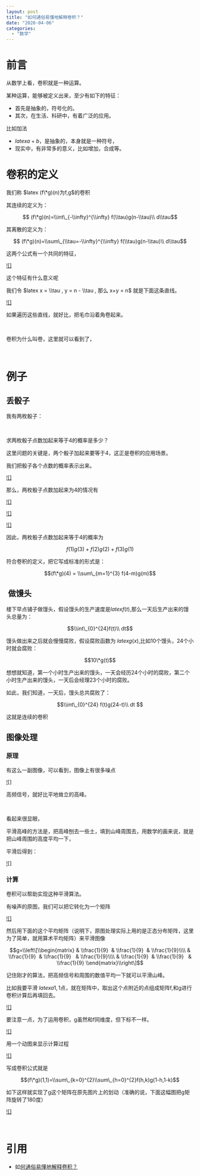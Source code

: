 ```yaml
---
layout: post
title: "如何通俗易懂地解释卷积？"
date: "2020-04-06"
categories: 
  - "数学"
---
```


# 前言

从数学上看，卷积就是一种运算。

某种运算，能够被定义出来，至少有如下的特征：

- 首先是抽象的，符号化的。
- 其次，在生活、科研中，有着广泛的应用。

比如加法

- $latex a+b$，是抽象的，本身就是一种符号，
- 现实中，有非常多的意义，比如增加，合成等。

# 卷积的定义

我们称 $latex (f\*g)(n)为f,g$的卷积

其连续的定义为：

$$ (f\*g)(n)=\\int\_{-\\infty}^{\\infty} f(\\tau)g(n-\\tau)\\ d\\tau$$

其离散的定义为：

$$ (f\*g)(n)=\\sum\_{\\tau=-\\infty}^{\\infty} f(\\tau)g(n-\\tau)\\ d\\tau$$

这两个公式有一个共同的特征，

[![]](http://127.0.0.1/?attachment_id=4258)

这个特征有什么意义呢

我们令 $latex x = \\tau , y = n - \\tau , 那么 x+y = n$ 就是下面这条直线。

[![]](http://127.0.0.1/?attachment_id=4259)

如果遍历这些直线，就好比，把毛巾沿着角卷起来。

 

卷积为什么叫卷，这里就可以看到了，

 

# 例子

## 丢骰子

我有两枚骰子：

 

求两枚骰子点数加起来等于4的概率是多少？

这里问题的关键是，两个骰子加起来要等于4，这正是卷积的应用场景。

我们把骰子各个点数的概率表示出来。

[![]](http://127.0.0.1/?attachment_id=4502)

那么，两枚骰子点数加起来为4的情况有

[![]](http://127.0.0.1/?attachment_id=4503)

[![]](http://127.0.0.1/?attachment_id=4505)

[![]](http://127.0.0.1/?attachment_id=4506)

因此，两枚骰子点数加起来等于4的概率为

$$f(1)g(3)+f(2)g(2)+f(3)g(1)$$

符合卷积的定义，把它写成标准的形式是：

$$(f\*g)(4) = \\sum\_{m=1}^{3} f(4-m)g(m)$$

##  做馒头

楼下早点铺子做馒头，假设馒头的生产速度是$latex f(t)$,那么一天后生产出来的馒头总量为：

$$\\int\_{0}^{24}f(t)\\ dt$$

馒头做出来之后就会慢慢腐败，假设腐败函数为 $latex g(x)$,比如10个馒头，24个小时就会腐败：

$$10\*g(t)$$

想想就知道，第一个小时生产出来的馒头，一天会经历24个小时的腐败，第二个小时生产出来的馒头，一天后会经理23个小时的腐败。

如此，我们知道，一天后，馒头总共腐败了：

$$\\int\_{0}^{24} f(t)g(24-t)\\ dt $$

这就是连续的卷积

## 图像处理

### 原理

有这么一副图像，可以看到，图像上有很多噪点

[![]](http://127.0.0.1/?attachment_id=4507)

高频信号，就好比平地耸立的高峰。

 

看起来很显眼，

平滑高峰的方法是，把高峰刨去一些土，填到山峰周围去，用数学的画来说，就是把山峰周围的高度平均一下，

平滑后得到：

[![]](http://127.0.0.1/?attachment_id=4508)

### 计算

卷积可以帮助实现这种平滑算法。

有噪声的原图，我们可以把它转化为一个矩阵

[![]](http://127.0.0.1/?attachment_id=3309)

然后用下面的这个平均矩阵（说明下，原图处理实际上用的是正态分布矩阵，这里为了简单，就用算术平均矩阵）来平滑图像

$$g=\\left\[\\begin{matrix} & \\frac{1}{9}  & \\frac{1}{9}  & \\frac{1}{9}\\\\ & \\frac{1}{9}  & \\frac{1}{9}   & \\frac{1}{9}\\\\ & \\frac{1}{9}  & \\frac{1}{9}   & \\frac{1}{9} \\end{matrix}\\right\]$$

记住刚才的算法，把高频信号和周围的数值平均一下就可以平滑山峰。

比如我要平滑 $latex a 1,1$点，就在矩阵中，取出这个点附近的点组成矩阵f,和g进行卷积计算后再填回去。

[![]](http://127.0.0.1/?attachment_id=4509)

要注意一点，为了运用卷积，g虽然和f同维度，但下标不一样。

[![]](http://127.0.0.1/?attachment_id=4510)

用一个动图来显示计算过程

[![]](http://127.0.0.1/?attachment_id=4255)

写成卷积公式就是

$$(f\*g)(1,1)=\\sum\_{k=0}^{2}\\sum\_{h=0}^{2}f(h,k)g(1-h,1-k)$$

如下这样就实现了g这个矩阵在原先图片上的划动（准确的说，下面这幅图把g矩阵旋转了180度）

[![]](http://127.0.0.1/?attachment_id=4257)

 

# 引用

- 如[何通俗易懂地解释卷积？](https://www.zhihu.com/question/22298352)
